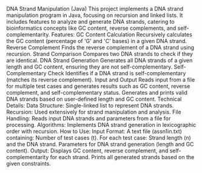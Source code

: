 DNA Strand Manipulation (Java)
This project implements a DNA strand manipulation program in Java, focusing on recursion and linked lists. It includes features to analyze and generate DNA strands, catering to bioinformatics concepts like GC content, reverse complements, and self-complementarity.
Features:
GC Content Calculation
Recursively calculates the GC content (percentage of 'G' and 'C' bases) in a given DNA strand.
Reverse Complement
Finds the reverse complement of a DNA strand using recursion.
Strand Comparison
Compares two DNA strands to check if they are identical.
DNA Strand Generation
Generates all DNA strands of a given length and GC content, ensuring they are not self-complementary.
Self-Complementary Check
Identifies if a DNA strand is self-complementary (matches its reverse complement).
Input and Output
Reads input from a file for multiple test cases and generates results such as GC content, reverse complement, and self-complementary status.
Generates and prints valid DNA strands based on user-defined length and GC content.
Technical Details:
Data Structure: Single-linked list to represent DNA strands.
Recursion: Used extensively for strand manipulation and analysis.
File Handling: Reads input DNA strands and parameters from a file for processing.
Algorithms: Implements DNA strand generation in lexicographic order with recursion.
How to Use:
Input Format:
A text file (assn1in.txt) containing:
Number of test cases (t).
For each test case:
Strand length (n) and the DNA strand.
Parameters for DNA strand generation (length and GC content).
Output:
Displays GC content, reverse complement, and self-complementarity for each strand.
Prints all generated strands based on the given constraints.
